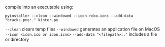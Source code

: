 compile into an executable using:

```
pyinstaller --clean --windowed --icon robo.icns --add-data "bracks.png:." kinter.py
```

`--clean` clears temp files
`--windowed` generates an application file on MacOS
`--icon <icon.ico or icon.icns>`
`--add-data "<filepath>:."` includes a file or directory
